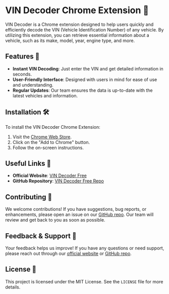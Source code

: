 # VIN Decoder Chrome Extension 🚗

VIN Decoder is a Chrome extension designed to help users quickly and efficiently decode the VIN (Vehicle Identification Number) of any vehicle. By utilizing this extension, you can retrieve essential information about a vehicle, such as its make, model, year, engine type, and more.

## Features 🌟
- **Instant VIN Decoding**: Just enter the VIN and get detailed information in seconds.
- **User-Friendly Interface**: Designed with users in mind for ease of use and understanding.
- **Regular Updates**: Our team ensures the data is up-to-date with the latest vehicles and information.

## Installation 🛠️
To install the VIN Decoder Chrome Extension:
1. Visit the [Chrome Web Store](https://chrome.google.com/webstore/detail/vindecoderfreecom/ckghkkfgljadklgemfelfckaiimbnjki).
2. Click on the "Add to Chrome" button.
3. Follow the on-screen instructions.

## Useful Links 🔗
- **Official Website**: [VIN Decoder Free](https://www.vindecoderfree.com)
- **GitHub Repository**: [VIN Decoder Free Repo](https://github.com/arnasp13/vindecoderfree)

## Contributing 🤝
We welcome contributions! If you have suggestions, bug reports, or enhancements, please open an issue on our [GitHub repo](https://github.com/arnasp13/vindecoderfree). Our team will review and get back to you as soon as possible.

## Feedback & Support 💬
Your feedback helps us improve! If you have any questions or need support, please reach out through our [official website](https://www.vindecoderfree.com) or [GitHub repo](https://github.com/arnasp13/vindecoderfree).

## License 📄
This project is licensed under the MIT License. See the `LICENSE` file for more details.
